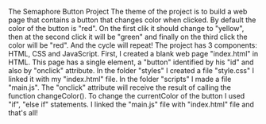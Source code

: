 The Semaphore Button Project
The theme of the project is to build a web page that contains a button that changes color when clicked. By default the color of the button is "red". On the first clik it should change to "yellow", then at the second click it will be "green" and finally on the third click the color will be "red". And the cycle will repeat! 
The project has 3 components: HTML, CSS and JavaScript.
First, I created a blank web page "index.html" in HTML. This page has a single element, a "button" identified by his "id" and also by "onclick" attribute.
In the folder "styles" I created a file "style.css" I linked it with my "index.html" file.
In the folder "scripts" I made a file "main.js". The "onclick" attribute will receive the result of calling the function changeColor(). To change the currentColor of the button I used "if", "else if" statements. I linked the "main.js" file with "index.html" file and that's all! 

